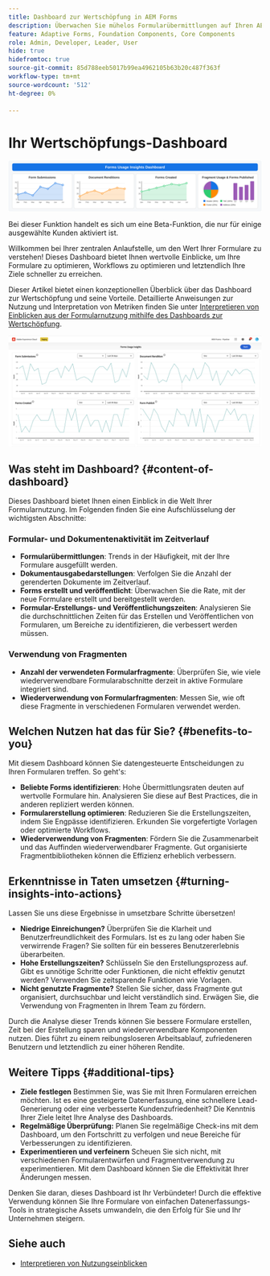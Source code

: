 ```yaml
---
title: Dashboard zur Wertschöpfung in AEM Forms
description: Überwachen Sie mühelos Formularübermittlungen auf Ihren AEM Forms-Instanzen mit unserem intuitiven Tracking-Dashboard.
feature: Adaptive Forms, Foundation Components, Core Components
role: Admin, Developer, Leader, User
hide: true
hidefromtoc: true
source-git-commit: 85d788eeb5017b99ea4962105b63b20c487f363f
workflow-type: tm+mt
source-wordcount: '512'
ht-degree: 0%

---
```



# Ihr Wertschöpfungs-Dashboard

![Dashboard zur Wertschöpfung](/help/edge/docs/forms/universal-editor/assets/forms-insights-banner.svg)


<span class="preview"> Bei dieser Funktion handelt es sich um eine Beta-Funktion, die nur für einige ausgewählte Kunden aktiviert ist. </span>

Willkommen bei Ihrer zentralen Anlaufstelle, um den Wert Ihrer Formulare zu verstehen! Dieses Dashboard bietet Ihnen wertvolle Einblicke, um Ihre Formulare zu optimieren, Workflows zu optimieren und letztendlich Ihre Ziele schneller zu erreichen.

Dieser Artikel bietet einen konzeptionellen Überblick über das Dashboard zur Wertschöpfung und seine Vorteile. Detaillierte Anweisungen zur Nutzung und Interpretation von Metriken finden Sie unter [Interpretieren von Einblicken aus der Formularnutzung mithilfe des Dashboards zur Wertschöpfung](/help/forms/interpreting-form-usage-insights-from-your-vr-dashboard.md).


![Dashboard zur Wertschöpfung](/help/forms/assets/forms-usage-insights.png)

## Was steht im Dashboard? {#content-of-dashboard}

Dieses Dashboard bietet Ihnen einen Einblick in die Welt Ihrer Formularnutzung. Im Folgenden finden Sie eine Aufschlüsselung der wichtigsten Abschnitte:

### Formular- und Dokumentenaktivität im Zeitverlauf

* **Formularübermittlungen**: Trends in der Häufigkeit, mit der Ihre Formulare ausgefüllt werden.
* **Dokumentausgabedarstellungen**: Verfolgen Sie die Anzahl der gerenderten Dokumente im Zeitverlauf.
* **Forms erstellt und veröffentlicht**: Überwachen Sie die Rate, mit der neue Formulare erstellt und bereitgestellt werden.
* **Formular-Erstellungs- und Veröffentlichungszeiten**: Analysieren Sie die durchschnittlichen Zeiten für das Erstellen und Veröffentlichen von Formularen, um Bereiche zu identifizieren, die verbessert werden müssen.

### Verwendung von Fragmenten

* **Anzahl der verwendeten Formularfragmente**: Überprüfen Sie, wie viele wiederverwendbare Formularabschnitte derzeit in aktive Formulare integriert sind.
* **Wiederverwendung von Formularfragmenten**: Messen Sie, wie oft diese Fragmente in verschiedenen Formularen verwendet werden.




## Welchen Nutzen hat das für Sie? {#benefits-to-you}

Mit diesem Dashboard können Sie datengesteuerte Entscheidungen zu Ihren Formularen treffen. So geht&#39;s:

* **Beliebte Forms identifizieren**: Hohe Übermittlungsraten deuten auf wertvolle Formulare hin. Analysieren Sie diese auf Best Practices, die in anderen repliziert werden können.
* **Formularerstellung optimieren**: Reduzieren Sie die Erstellungszeiten, indem Sie Engpässe identifizieren. Erkunden Sie vorgefertigte Vorlagen oder optimierte Workflows.
* **Wiederverwendung von Fragmenten**: Fördern Sie die Zusammenarbeit und das Auffinden wiederverwendbarer Fragmente. Gut organisierte Fragmentbibliotheken können die Effizienz erheblich verbessern.


## Erkenntnisse in Taten umsetzen {#turning-insights-into-actions}

Lassen Sie uns diese Ergebnisse in umsetzbare Schritte übersetzen!

* **Niedrige Einreichungen?** Überprüfen Sie die Klarheit und Benutzerfreundlichkeit des Formulars. Ist es zu lang oder haben Sie verwirrende Fragen? Sie sollten für ein besseres Benutzererlebnis überarbeiten.
* **Hohe Erstellungszeiten?** Schlüsseln Sie den Erstellungsprozess auf. Gibt es unnötige Schritte oder Funktionen, die nicht effektiv genutzt werden? Verwenden Sie zeitsparende Funktionen wie Vorlagen.
* **Nicht genutzte Fragmente?** Stellen Sie sicher, dass Fragmente gut organisiert, durchsuchbar und leicht verständlich sind. Erwägen Sie, die Verwendung von Fragmenten in Ihrem Team zu fördern.

Durch die Analyse dieser Trends können Sie bessere Formulare erstellen, Zeit bei der Erstellung sparen und wiederverwendbare Komponenten nutzen. Dies führt zu einem reibungsloseren Arbeitsablauf, zufriedeneren Benutzern und letztendlich zu einer höheren Rendite.

## Weitere Tipps {#additional-tips}

* **Ziele festlegen** Bestimmen Sie, was Sie mit Ihren Formularen erreichen möchten. Ist es eine gesteigerte Datenerfassung, eine schnellere Lead-Generierung oder eine verbesserte Kundenzufriedenheit? Die Kenntnis Ihrer Ziele leitet Ihre Analyse des Dashboards.
* **Regelmäßige Überprüfung:** Planen Sie regelmäßige Check-ins mit dem Dashboard, um den Fortschritt zu verfolgen und neue Bereiche für Verbesserungen zu identifizieren.
* **Experimentieren und verfeinern** Scheuen Sie sich nicht, mit verschiedenen Formularentwürfen und Fragmentverwendung zu experimentieren. Mit dem Dashboard können Sie die Effektivität Ihrer Änderungen messen.

Denken Sie daran, dieses Dashboard ist Ihr Verbündeter! Durch die effektive Verwendung können Sie Ihre Formulare von einfachen Datenerfassungs-Tools in strategische Assets umwandeln, die den Erfolg für Sie und Ihr Unternehmen steigern.

## Siehe auch

* [Interpretieren von Nutzungseinblicken](/help/forms/interpreting-form-usage-insights-from-your-vr-dashboard.md)

